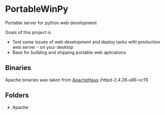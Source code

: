 # PortableWinPy
Portable server for python web development

Goals of this project is
* Test some issues of web development and deploy tasks with production web server - on your desktop
* Base for building and shipping portable web aplications

## Binaries

Apache binaries was taken from [ApacheHaus](https://www.apachehaus.com/cgi-bin/download.plx) (httpd-2.4.28-x86-vc11)

## Folders

* Apache

